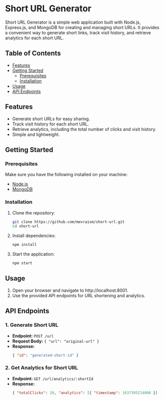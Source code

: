 # Short URL Generator

Short URL Generator is a simple web application built with Node.js, Express.js, and MongoDB for creating and managing short URLs. It provides a convenient way to generate short links, track visit history, and retrieve analytics for each short URL.

## Table of Contents

- [Features](#features)
- [Getting Started](#getting-started)
  - [Prerequisites](#prerequisites)
  - [Installation](#installation)
- [Usage](#usage)
- [API Endpoints](#api-endpoints)

## Features

- Generate short URLs for easy sharing.
- Track visit history for each short URL.
- Retrieve analytics, including the total number of clicks and visit history.
- Simple and lightweight.

## Getting Started

### Prerequisites

Make sure you have the following installed on your machine:

- [Node.js](https://nodejs.org/)
- [MongoDB](https://www.mongodb.com/try/download/community)


### Installation

1. Clone the repository:

   ```bash
   git clone https://github.com/mevraism/short-url.git
   cd short-url
   
2. Install dependencies:
   
    ```bash
    npm install

3. Start the application:
   
    ```bash
    npm start

## Usage

1. Open your browser and navigate to http://localhost:8001.
2. Use the provided API endpoints for URL shortening and analytics.

## API Endpoints

### 1. Generate Short URL

- **Endpoint:** `POST /url`
- **Request Body:** `{ "url": "original-url" }`
- **Response:**
  ```json
  { "id": "generated-short-id" }

### 2. Get Analytics for Short URL

- **Endpoint:** `GET /url/analytics/:shortId`
- **Response:**
  ```json
  { "totalClicks": 10, "analytics": [{ "timestamp": 1637395214000 }] }
